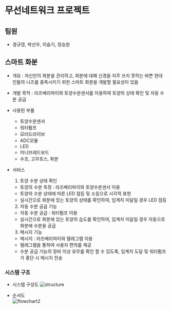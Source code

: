 # 무선네트워크 프로젝트

## 팀원
- 경규영, 박선우, 이슬기, 정승원

## 스마트 화분

  - 개요 : 자신만의 화분을 관리하고, 화분에 대해 신경을 자주 쓰지 못하는 바쁜 현대인들의 니즈를 충족시키기 위한 스마트 화분을 개발할 필요성이 있음
  
  - 개발 목적 : 라즈베리파이와 토양수분센서를 이용하여 토양의 상태 확인 및 자동 수분 공급
  
  - 사용된 부품
    - 토양수분센서
    - 워터펌프
    - 모터드라이브
    - ADC모듈
    - LED
    - 미니브레드보드
    - 수조, 고무호스, 화분
      
  - 서비스
  
    1. 토양 수분 상태 확인
    
      - 토양의 수분 측정 : 라즈베리파이와 토양수분센서 이용
      - 토양의 수분 상태에 따른 LED 점등 및 소등으로 시각적 표현
      - 실시간으로 화분에 있는 토양의 상태를 확인하여, 임계치 미달일 경우 LED 점등
    
    2. 자동 수분 공급 기능
    
      - 자동 수분 공급 : 워터펌프 이용
      - 실시간으로 화분에 있는 토양의 습도를 확인하여, 임계치 미달일 경우 자동으로 화분에 수분을 공급
      
    3. 메시지 기능
    
      - 메시지 : 라즈베리파이와 텔레그램 이용
      - 텔레그램을 통하여 사용자 편의를 제공
      - 수분 공급 기능의 장비 이상 유무를 확인 할 수 있도록, 임계치 도달 및 워터펌프가 중단 시 메시지 전송
      

  ### 시스템 구조
  - 시스템 구성도
    ![structure](https://user-images.githubusercontent.com/71371940/101891035-dcec7b80-3be4-11eb-9c4b-831a60f7b424.png)

  - 순서도  
    ![flowchart2](https://user-images.githubusercontent.com/71371940/102121450-560afd80-3e87-11eb-8fd9-197582e001b7.JPG)

